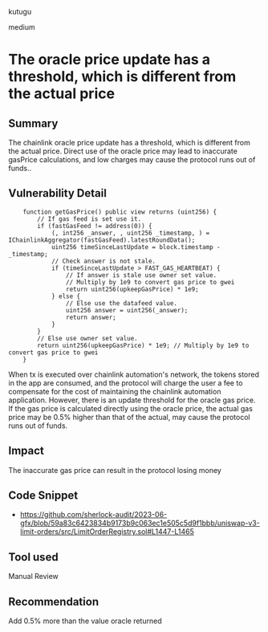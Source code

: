 kutugu

medium

# The oracle price update has a threshold, which is different from the actual price

## Summary

The chainlink oracle price update has a threshold, which is different from the actual price. Direct use of the oracle price may lead to inaccurate gasPrice calculations, and low charges may cause the protocol runs out of funds..

## Vulnerability Detail

```solidity
    function getGasPrice() public view returns (uint256) {
        // If gas feed is set use it.
        if (fastGasFeed != address(0)) {
            (, int256 _answer, , uint256 _timestamp, ) = IChainlinkAggregator(fastGasFeed).latestRoundData();
            uint256 timeSinceLastUpdate = block.timestamp - _timestamp;
            // Check answer is not stale.
            if (timeSinceLastUpdate > FAST_GAS_HEARTBEAT) {
                // If answer is stale use owner set value.
                // Multiply by 1e9 to convert gas price to gwei
                return uint256(upkeepGasPrice) * 1e9;
            } else {
                // Else use the datafeed value.
                uint256 answer = uint256(_answer);
                return answer;
            }
        }
        // Else use owner set value.
        return uint256(upkeepGasPrice) * 1e9; // Multiply by 1e9 to convert gas price to gwei
    }
```

When tx is executed over chainlink automation's network, the tokens stored in the app are consumed, and the protocol will charge the user a fee to compensate for the cost of maintaining the chainlink automation application. 
However, there is an update threshold for the oracle gas price. If the gas price is calculated directly using the oracle price, the actual gas price may be 0.5% higher than that of the actual, may cause the protocol runs out of funds.

## Impact

The inaccurate gas price can result in the protocol losing money

## Code Snippet

- https://github.com/sherlock-audit/2023-06-gfx/blob/59a83c6423834b9173b9c063ec1e505c5d9f1bbb/uniswap-v3-limit-orders/src/LimitOrderRegistry.sol#L1447-L1465

## Tool used

Manual Review

## Recommendation

Add 0.5% more than the value oracle returned
